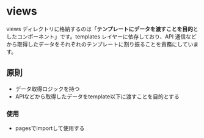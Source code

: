 # views

views ディレクトリに格納するのは「**テンプレートにデータを渡すことを目的**としたコンポーネント」です。templates レイヤーに依存しており、API 通信などから取得したデータをそれぞれのテンプレートに割り振ることを責務にしています。

## 原則

- データ取得ロジックを持つ
- APIなどから取得したデータをtemplate以下に渡すことを目的とする

### 使用

- pagesでimportして使用する
